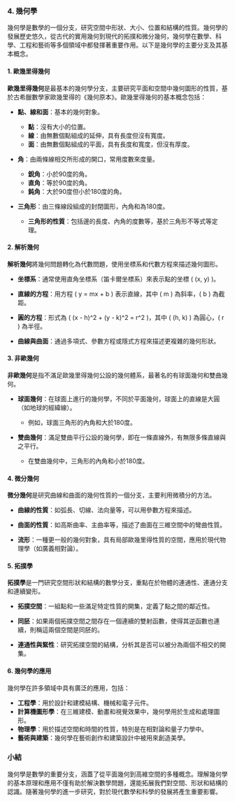### 4. 幾何學

幾何學是數學的一個分支，研究空間中形狀、大小、位置和結構的性質。幾何學的發展歷史悠久，從古代的實用幾何到現代的拓撲和微分幾何，幾何學在數學、科學、工程和藝術等多個領域中都發揮著重要作用。以下是幾何學的主要分支及其基本概念。

#### 1. 歐幾里得幾何

**歐幾里得幾何**是最基本的幾何學分支，主要研究平面和空間中幾何圖形的性質，基於古希臘數學家歐幾里得的《幾何原本》。歐幾里得幾何的基本概念包括：

- **點、線和面**：基本的幾何對象。
  - **點**：沒有大小的位置。
  - **線**：由無數個點組成的延伸，具有長度但沒有寬度。
  - **面**：由無數個點組成的平面，具有長度和寬度，但沒有厚度。

- **角**：由兩條線相交所形成的開口，常用度數來度量。
  - **銳角**：小於90度的角。
  - **直角**：等於90度的角。
  - **鈍角**：大於90度但小於180度的角。

- **三角形**：由三條線段組成的封閉圖形，內角和為180度。
  - **三角形的性質**：包括邊的長度、內角的度數等，基於三角形不等式等定理。

#### 2. 解析幾何

**解析幾何**將幾何問題轉化為代數問題，使用坐標系和代數方程來描述幾何圖形。

- **坐標系**：通常使用直角坐標系（笛卡爾坐標系）來表示點的坐標 \( (x, y) \)。

- **直線的方程**：用方程 \( y = mx + b \) 表示直線，其中 \( m \) 為斜率，\( b \) 為截距。

- **圓的方程**：形式為 \( (x - h)^2 + (y - k)^2 = r^2 \)，其中 \( (h, k) \) 為圓心，\( r \) 為半徑。

- **曲線與曲面**：通過多項式、參數方程或隱式方程來描述更複雜的幾何形狀。

#### 3. 非歐幾何

**非歐幾何**是指不滿足歐幾里得幾何公設的幾何體系，最著名的有球面幾何和雙曲幾何。

- **球面幾何**：在球面上進行的幾何學，不同於平面幾何，球面上的直線是大圓（如地球的經緯線）。
  - 例如，球面三角形的內角和大於180度。

- **雙曲幾何**：滿足雙曲平行公設的幾何學，即在一條直線外，有無限多條直線與之平行。
  - 在雙曲幾何中，三角形的內角和小於180度。

#### 4. 微分幾何

**微分幾何**是研究曲線和曲面的幾何性質的一個分支，主要利用微積分的方法。

- **曲線的性質**：如弧長、切線、法向量等，可以用參數方程來描述。

- **曲面的性質**：如高斯曲率、主曲率等，描述了曲面在三維空間中的彎曲性質。

- **流形**：一種更一般的幾何對象，具有局部歐幾里得性質的空間，應用於現代物理學（如廣義相對論）。

#### 5. 拓撲學

**拓撲學**是一門研究空間形狀和結構的數學分支，重點在於物體的連通性、連通分支和連續變形。

- **拓撲空間**：一組點和一些滿足特定性質的開集，定義了點之間的鄰近性。

- **同胚**：如果兩個拓撲空間之間存在一個連續的雙射函數，使得其逆函數也連續，則稱這兩個空間是同胚的。

- **連通性與緊性**：研究拓撲空間的結構，分析其是否可以被分為兩個不相交的開集。

#### 6. 幾何學的應用

幾何學在許多領域中具有廣泛的應用，包括：

- **工程學**：用於設計和建模結構、機械和電子元件。
- **計算機圖形學**：在三維建模、動畫和視覺效果中，幾何學用於生成和處理圖形。
- **物理學**：用於描述空間和時間的性質，特別是在相對論和量子力學中。
- **藝術與建築**：幾何學在藝術創作和建築設計中被用來創造美學。

### 小結

幾何學是數學的重要分支，涵蓋了從平面幾何到高維空間的多種概念。理解幾何學的基本原理和應用不僅有助於解決數學問題，還能拓展我們對空間、形狀和結構的認識。隨著幾何學的進一步研究，對於現代數學和科學的發展將產生重要影響。